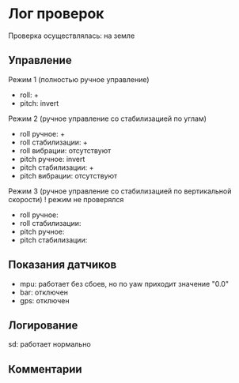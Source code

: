# Лог проверок

Проверка осуществлялась: на земле

## Управление
Режим 1 (полностью ручное управление)
- roll: +
- pitch: invert

Режим 2 (ручное управление со стабилизацией по углам)
- roll ручное: +
- roll стабилизации: +
- roll вибрации: отсутствуют
- pitch ручное: invert
- pitch стабилизации: +
- pitch вибрации: отсутствуют

Режим 3 (ручное управление со стабилизацией по вертикальной скорости)
! режим не проверялся
- roll ручное:
- roll стабилизации:
- pitch ручное:
- pitch стабилизации: 

## Показания датчиков
- mpu: работает без сбоев, но по yaw приходит значение "0.0"
- bar: отключен
- gps: отключен

## Логирование
sd: работает нормально

## Комментарии
